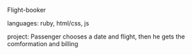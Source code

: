 Flight-booker

languages: ruby, html/css, js

project:
Passenger chooses a date and flight, then he gets the comformation and billing 
